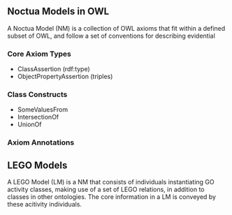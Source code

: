 
## Noctua Models in OWL

A Noctua Model (NM) is a collection of OWL axioms that fit within a
defined subset of OWL, and follow a set of conventions for describing evidential 

### Core Axiom Types

 * ClassAssertion (rdf:type)
 * ObjectPropertyAssertion (triples)

### Class Constructs

 * SomeValuesFrom
 * IntersectionOf
 * UnionOf

### Axiom Annotations

## LEGO Models

A LEGO Model (LM) is a NM that consists of individuals instantiating
GO activity classes, making use of a set of LEGO relations, in addition to classes in other ontologies. The
core information in a LM is conveyed by these acitivity individuals.




